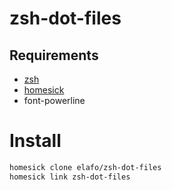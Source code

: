 # zsh-dot-files
## Requirements
- [zsh](https://github.com/robbyrussell/oh-my-zsh/wiki/Installing-ZSH)
- [homesick](https://github.com/technicalpickles/homesick/)
- font-powerline

# Install
```zsh
homesick clone elafo/zsh-dot-files
homesick link zsh-dot-files
